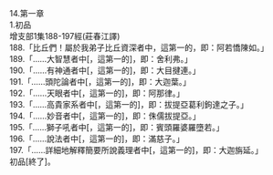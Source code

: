 14.第一章  
1.初品  
增支部1集188-197經(莊春江譯)  
188.「比丘們！屬於我弟子比丘資深者中，這第一的，即：阿若憍陳如。」  
189.「……大智慧者中[，這第一的]，即：舍利弗。」  
190.「……有神通者中[，這第一的]，即：大目揵連。」  
191.「……頭陀論者中[，這第一的]，即：大迦葉。」  
192.「……天眼者中[，這第一的]，即：阿那律。」  
193.「……高貴家系者中[，這第一的]，即：拔提亞葛利鉤達之子。」  
194.「……妙音者中[，這第一的]，即：侏儒拔提亞。」  
195.「……獅子吼者中[，這第一的]，即：賓頭羅婆羅墮若。」  
196.「……說法者中[，這第一的]，即：滿慈子。」  
197.「……詳細地解釋簡要所說義理者中[，這第一的]，即：大迦旃延。」  
初品[終了]。  
  
  

